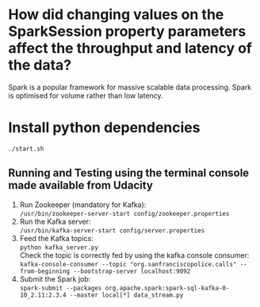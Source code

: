 
# How did changing values on the SparkSession property parameters affect the throughput and latency of the data?
Spark is a popular framework for massive scalable data processing. Spark is optimised for volume rather than low latency.
 


# Install python dependencies
``` 
./start.sh
```

## Running and Testing using the terminal console made available from Udacity
1. Run Zookeeper (mandatory for Kafka):  
`/usr/bin/zookeeper-server-start config/zookeeper.properties`
2. Run the Kafka server:  
`/usr/bin/kafka-server-start config/server.properties`
3. Feed the Kafka topics:  
`python kafka_server.py`  
Check the topic is correctly fed by using the kafka console consumer:  
`kafka-console-consumer --topic "org.sanfranciscopolice.calls" --from-beginning --bootstrap-server localhost:9092`
4. Submit the Spark job:  
`spark-submit --packages org.apache.spark:spark-sql-kafka-0-10_2.11:2.3.4 --master local[*] data_stream.py`